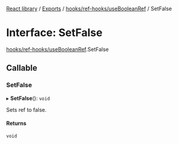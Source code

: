 [React library](../index.md) / [Exports](../modules.md) / [hooks/ref-hooks/useBooleanRef](../modules/hooks_ref_hooks_useBooleanRef.md) / SetFalse

# Interface: SetFalse

[hooks/ref-hooks/useBooleanRef](../modules/hooks_ref_hooks_useBooleanRef.md).SetFalse

## Callable

### SetFalse

▸ **SetFalse**(): `void`

Sets ref to false.

#### Returns

`void`
